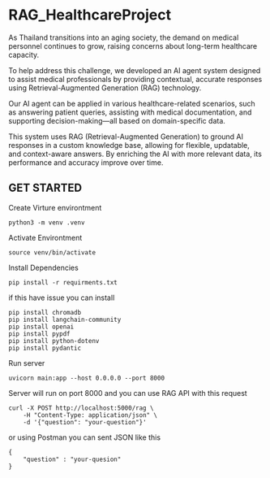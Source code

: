 # RAG_HealthcareProject

As Thailand transitions into an aging society, the demand on medical personnel continues to grow, raising concerns about long-term healthcare capacity. 

To help address this challenge, we developed an AI agent system designed to assist medical professionals by providing contextual, accurate responses using Retrieval-Augmented Generation (RAG) technology.
  
Our AI agent can be applied in various healthcare-related scenarios, such as answering patient queries, assisting with medical documentation, and supporting decision-making—all based on domain-specific data.  

This system uses RAG (Retrieval-Augmented Generation) to ground AI responses in a custom knowledge base, allowing for flexible, updatable, and context-aware answers. By enriching the AI with more relevant data, its performance and accuracy improve over time. 

<h2> GET STARTED </h2>

Create Virture environtment

```
python3 -m venv .venv
```

Activate Environtment

```
source venv/bin/activate
```

Install Dependencies

```
pip install -r requirments.txt
```

if this have issue you can install 

```
pip install chromadb
pip install langchain-community
pip install openai
pip install pypdf
pip install python-dotenv
pip install pydantic
```

Run server

```
uvicorn main:app --host 0.0.0.0 --port 8000
```

Server will run on port 8000 and you can use RAG API with this request

```
curl -X POST http://localhost:5000/rag \
    -H "Content-Type: application/json" \
    -d '{"question": "your-question"}'
```

or using Postman you can sent JSON like this

```
{
    "question" : "your-quesion"
}
```
